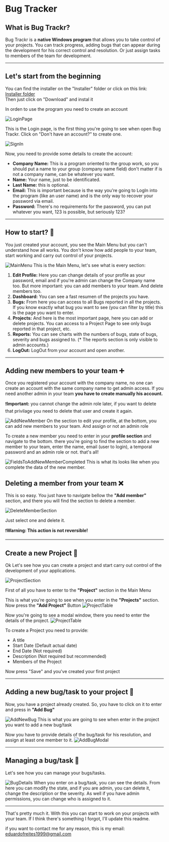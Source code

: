 # Bug Tracker


## What is Bug Trackr? 

Bug Trackr is a **native Windows program** that allows you to take control of your projects. You can track progress, adding bugs that can appear during the development for his correct control and resolution. Or just assign tasks to members of the team for development.

*******************************************************

## Let's start from the beginning

You can find the installer on the "Installer" folder or click on this link:
[Installer folder](https://github.com/Twentyeight07/Bug-Tracker/blob/master/Installer/BugTrackerSetup.exe)  
Then just click on "Download" and instal it

In orden to use the program you need to create an account

![LoginPage](./Assets/Tutorial/CreateAnAccount.png)

This is the Login page, is the first thing you're going to see when open Bug Trackr. Click on "Don't have an account?" to create one.

![SignIn](./Assets/Tutorial/SignIn.png)

Now, you need to provide some details to create the account:

+ **Company Name:** This is a program oriented to the group work, so you should put a name to your group (company name field) don't matter if is not a company name, can be whatever you want.
+ **Name:** Your name, just to be identificated.
+ **Last Name:** this is optional.
+ **Email:** This is important because is the way you're going to LogIn into the program (like an user name) and is the only way to  recover your password via email.
+ **Password:** There's no requirements for the password, you can put whatever you want, 123 is possible, but seriously 123?

********************************************************
## How to start? 🏁

You just created your account, you see the Main Menu but you can't understand how all works.
You don't know how add people to your team, start working and carry out control
of your projects.

![MainMenu](./Assets/Tutorial/MainMenuMark.png)
This is the Main Menu, let's see what is every section:

1. **Edit Profile:** Here you can change details of your profile as your password, email and if you're admin can change the Company name too. But more important: you can add members to your team. And delete members too.
2. **Dashboard:** You can see a fast resumen of the projects you have.
3. **Bugs:** From here you can access to all Bugs reported in all the projects. If you know exactly what bug you want to see (you can filter by title) this is the page you want to enter.
4. **Projects:** And here is the most important page, here you can add or delete projects. You can access to a Project Page to see only bugs reported in that project, etc.
5. **Reports:** You can see charts with the numbers of bugs, state of bugs, severity and bugs assigned to. (* The reports section is only visible to admin accounts.)
6. **LogOut:** LogOut from your account and open another.

************************************************************
## Adding new members to your team ➕
Once you registered your account with the company name, no one can create an account 
with the same company name to get admin access. If you need another admin in your team 
**you have to create manually his account.**

❗**Important:** you cannot change the admin role later, if you want to delete that privilage you need to 
delete that user and create it again.

![AddNewMember](./Assets/Tutorial/AddMember.png)
On the section to edit your profile, at the bottom, you can add new members to your team. And assign or not an admin role

To create a new member you need to enter in your **profile section** and navigate to the bottom. there you're going to find the section to add a new member to your team, enter the name, email (user to login), a temporal password 
and an admin role or not. that's all!

![FieldsToAddNewMemberCompleted](./Assets/Tutorial/AddMemberWithData.png)
This is what its looks like when you complete the data of the new member.

## Deleting a member from your team ❌
This is so easy. You just have to navigate bellow the **"Add member"** section, and there you will find the section to delete a member.

![DeleteMemberSection](./Assets/Tutorial/DeleteMember.png)

Just select one and delete it.

❗**Warning: This action is not reversible!**

************************************************************
## Create a new Project 📖

Ok Let's see how you can create a project and start carry out control of the development of your applications.

![ProjectSection](./Assets/Tutorial/ProjectsRemarked.png)

First of all you have to enter to the **"Project"** section in the Main Menu


This is what you're going to see when you enter in the **"Projects"** section. Now press the **"Add Project"** Button
![ProjectTable](./Assets/Tutorial/CreateNewProject.png)

Now you're going to see a modal window, there you need to enter the details of the project.
![ProjectTable](./Assets/Tutorial/NewProjectModel.png)

To create a Project you need to provide:

- A title
- Start Date (Default actual date)
- End Date (Not required)
- Description (Not required but recommended)
- Members of the Project

Now press "Save" and you've created your first project
*************************************************************
## Adding a new bug/task to your project 🐛

Now, you have a project already created. So, you have to click on it to enter and press in **"Add Bug"**

![AddNewBug](./Assets/Tutorial/AddNewBug.png)
This is what you are going to see when enter in the project you want to add a new bug/task

Now you have to provide details of the bug/task for his resolution, and assign at least one member to it.
![AddBugModal](./Assets/Tutorial/AddBug.png)

**************************************************************
## Managing a bug/task 📢
Let's see how you can manage your bugs/tasks.

![BugDetails](./Assets/Tutorial/BugDetails.png)
When you enter on a bug/task, you can see the details. 
From here you can modify the state, and if you are admin,
you can delete it, change the description or the severity.
As well if you have admin permissions, you can change who is assigned to it.
**************************************************************

That's pretty much it. With this you can start to work on your projects with your team. If I think there's something I forgot, I'll update this readme.

if you want to contact me for any reason, this is my email: [eduardofreites1999@gmail.com](mailto:eduardofreites1999@gmail.com)